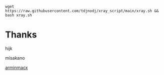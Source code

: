 ```shell
wget https://raw.githubusercontent.com/tdjnodj/xray_script/main/xray.sh && bash xray.sh
```

# Thanks

hijk

misakano

[arminmacx](https://github.com/arminmacx/)
